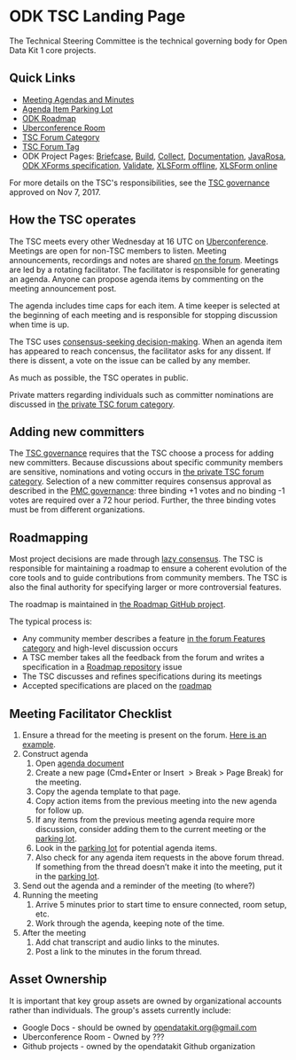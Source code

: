 # ODK TSC Landing Page

The Technical Steering Committee is the technical governing body for Open Data Kit 1 core projects.

## Quick Links

- [Meeting Agendas and Minutes](https://docs.google.com/document/d/1KdUeiryViiPyiG8ajDC_snxSzDBBb-kwNauHvD_chfA/edit)
- [Agenda Item Parking Lot](https://docs.google.com/spreadsheets/d/1-kWC17JrlSmOb8qXBMTFhN6q-NbDEDyQnko7r4Zor-I/edit#gid=0)
- [ODK Roadmap](https://github.com/opendatakit/roadmap/projects/1)
- [Uberconference Room](https://www.uberconference.com/opendatakit)
- [TSC Forum Category](https://forum.opendatakit.org/c/governance/tsc)
- [TSC Forum Tag](https://forum.opendatakit.org/tags/tsc)
- ODK Project Pages: [Briefcase](https://github.com/opendatakit/briefcase), [Build](https://github.com/opendatakit/build), [Collect](https://github.com/opendatakit/collect), [Documentation](https://github.com/opendatakit/docs), [JavaRosa](https://github.com/opendatakit/javarosa), [ODK XForms specification](https://github.com/opendatakit/xforms-spec), [Validate](https://github.com/opendatakit/validate), [XLSForm offline](https://github.com/opendatakit/xlsform-offline), [XLSForm online](https://github.com/opendatakit/xlsform-online)

For more details on the TSC's responsibilities, see the [TSC governance](https://github.com/lognaturel/governance/blob/master/TECHNICAL-STEERING-COMMITTEE.md) approved on Nov 7, 2017.

## How the TSC operates
The TSC meets every other Wednesday at 16 UTC on [Uberconference](https://www.uberconference.com/opendatakit). Meetings are open for non-TSC members to listen. Meeting announcements, recordings and notes are shared [on the forum](https://forum.opendatakit.org/tags/tsc). Meetings are led by a rotating facilitator. The facilitator is responsible for generating an agenda. Anyone can propose agenda items by commenting on the meeting announcement post.

The agenda includes time caps for each item. A time keeper is selected at the beginning of each meeting and is responsible for stopping discussion when time is up.

The TSC uses [consensus-seeking decision-making](https://en.wikipedia.org/wiki/Consensus-seeking_decision-making). When an agenda item has appeared to reach concensus, the facilitator asks for any dissent. If there is dissent, a vote on the issue can be called by any member.

As much as possible, the TSC operates in public.

Private matters regarding individuals such as committer nominations are discussed in [the private TSC forum category](https://forum.opendatakit.org/c/governance/tsc).

## Adding new committers
The [TSC governance](https://github.com/opendatakit/governance/blob/master/TECHNICAL-STEERING-COMMITTEE.md) requires that the TSC choose a process for adding new committers. Because discussions about specific community members are sensitive, nominations and voting occurs in [the private TSC forum category](https://forum.opendatakit.org/c/governance/tsc). Selection of a new committer requires consensus approval as described in the [PMC governance](https://github.com/opendatakit/governance/blob/master/GOVERNANCE.md#types-of-approval): three binding +1 votes and no binding -1 votes are required over a 72 hour period. Further, the three binding votes must be from different organizations.

## Roadmapping
Most project decisions are made through [lazy consensus](https://github.com/opendatakit/governance/blob/master/GOVERNANCE.md#lazy-consensus). The TSC is responsible for maintaining a roadmap to ensure a coherent evolution of the core tools and to guide contributions from community members. The TSC is also the final authority for specifying larger or more controversial features.

The roadmap is maintained in [the Roadmap GitHub project](https://github.com/opendatakit/roadmap/projects/1).

The typical process is:
- Any community member describes a feature [in the forum Features category](https://forum.opendatakit.org/c/features) and high-level discussion occurs
- A TSC member takes all the feedback from the forum and writes a specification in a [Roadmap repository](https://github.com/opendatakit/roadmap) issue
- The TSC discusses and refines specifications during its meetings
- Accepted specifications are placed on the [roadmap](https://github.com/opendatakit/roadmap/projects/1)

## Meeting Facilitator Checklist
1. Ensure a thread for the meeting is present on the forum. [Here is an example](https://forum.opendatakit.org/t/odk-1-tsc-call-2018-02-21/11700).
2. Construct agenda
    1. Open [agenda document](https://docs.google.com/document/d/1KdUeiryViiPyiG8ajDC_snxSzDBBb-kwNauHvD_chfA/edit)
    2. Create a new page (Cmd+Enter or Insert  &gt; Break &gt; Page Break) for the meeting.
    3. Copy the agenda template to that page.
    4. Copy action items from the previous meeting into the new agenda for follow up.
    5. If any items from the previous meeting agenda require more discussion, consider adding them to the current meeting or the [parking lot](https://docs.google.com/spreadsheets/d/1-kWC17JrlSmOb8qXBMTFhN6q-NbDEDyQnko7r4Zor-I/edit#gid=0).
    6. Look in the [parking lot](https://docs.google.com/spreadsheets/d/1-kWC17JrlSmOb8qXBMTFhN6q-NbDEDyQnko7r4Zor-I/edit#gid=0) for potential agenda items.
    7. Also check for any agenda item requests in the above forum thread. If something from the thread doesn’t make it into the meeting, put it in the [parking lot](https://docs.google.com/spreadsheets/d/1-kWC17JrlSmOb8qXBMTFhN6q-NbDEDyQnko7r4Zor-I/edit#gid=0).
4. Send out the agenda and a reminder of the meeting (to where?)
5. Running the meeting
    1. Arrive 5 minutes prior to start time to ensure connected, room setup, etc.
    2. Work through the agenda, keeping note of the time.
7. After the meeting
    1. Add chat transcript and audio links to the minutes.
    2. Post a link to the minutes in the forum thread.

## Asset Ownership
It is important that key group assets are owned by organizational accounts rather than individuals. The group's assets currently include:

* Google Docs - should be owned by opendatakit.org@gmail.com
* Uberconference Room - Owned by ???
* Github projects - owned by the opendatakit Github organization
